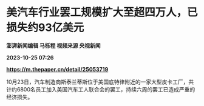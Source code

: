 # 美汽车行业罢工规模扩大至超四万人，已损失约93亿美元
**澎湃新闻编辑 马栎程 视频来源 央视新闻**

**2023-10-25 07:26**

**https://m.thepaper.cn/detail/25053719**

10月23日，汽车制造商斯泰兰蒂斯位于美国底特律附近的一家大型皮卡工厂，共计约6800名员工加入美国汽车工人联合会的罢工，持续六周的罢工已造成严重的经济损失。